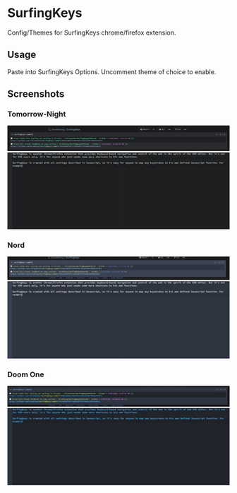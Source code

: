 # SurfingKeys

Config/Themes for SurfingKeys chrome/firefox extension.

## Usage

Paste into SurfingKeys Options.
Uncomment theme of choice to enable.

## Screenshots

### Tomorrow-Night

<img src="captures/tomorrow_omni.png" title="tomorrow omnibox"/>
<img src="captures/tomorrow_editor.png" title="tomorrow editor"/>

### Nord

<img src="captures/nord_omni.png" title="nord omnibox"/>
<img src="captures/nord_editor.png" title="nord editor"/>

### Doom One

<img src="captures/doom_one_omni.png" title="doom_one omnibox"/>
<img src="captures/doom_one_editor.png" title="doom_one editor"/>
